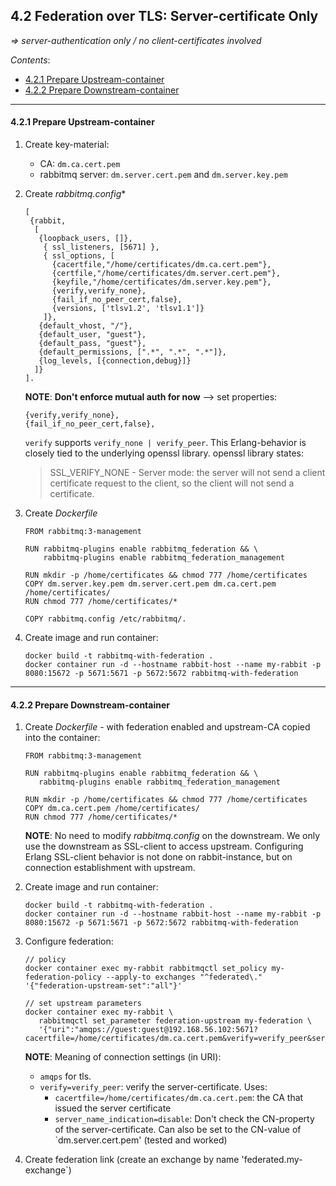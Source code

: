 ## 4.2 Federation over TLS: Server-certificate Only

*=> server-authentication only / no client-certificates involved*

*Contents*:
- [4.2.1 Prepare Upstream-container](#422-prepare-upstream-container)
- [4.2.2 Prepare Downstream-container](#422-prepare-downstream-container)

---

#### 4.2.1 Prepare Upstream-container

1. Create key-material:
   - CA: `dm.ca.cert.pem` 
   - rabbitmq server: `dm.server.cert.pem` and `dm.server.key.pem`

2. Create *rabbitmq.config**
   ````
   [
    {rabbit,
     [
      {loopback_users, []},
       { ssl_listeners, [5671] },
       { ssl_options, [
         {cacertfile,"/home/certificates/dm.ca.cert.pem"},
         {certfile,"/home/certificates/dm.server.cert.pem"},
         {keyfile,"/home/certificates/dm.server.key.pem"},
         {verify,verify_none},
         {fail_if_no_peer_cert,false},
         {versions, ['tlsv1.2', 'tlsv1.1']}
       ]},
      {default_vhost, "/"},
      {default_user, "guest"},
      {default_pass, "guest"},
      {default_permissions, [".*", ".*", ".*"]},
      {log_levels, [{connection,debug}]}	
     ]}
   ].
   ````
  
   **NOTE**: **Don't enforce mutual auth for now** 
   --> set properties:
   ````
   {verify,verify_none},
   {fail_if_no_peer_cert,false},
   ````
   `verify` supports `verify_none | verify_peer`. This Erlang-behavior is closely tied to the underlying openssl library.
   openssl library states: 

   > SSL_VERIFY_NONE - Server mode: the server will not send a client certificate request to the client, so the client will not send a certificate.


3. Create *Dockerfile*
   ````
   FROM rabbitmq:3-management

   RUN rabbitmq-plugins enable rabbitmq_federation && \ 
       rabbitmq-plugins enable rabbitmq_federation_management

   RUN mkdir -p /home/certificates && chmod 777 /home/certificates
   COPY dm.server.key.pem dm.server.cert.pem dm.ca.cert.pem /home/certificates/
   RUN chmod 777 /home/certificates/*

   COPY rabbitmq.config /etc/rabbitmq/.
   ````

4. Create image and run container:
   ````
   docker build -t rabbitmq-with-federation .  
   docker container run -d --hostname rabbit-host --name my-rabbit -p 8080:15672 -p 5671:5671 -p 5672:5672 rabbitmq-with-federation 
   ````


---

#### 4.2.2 Prepare Downstream-container

1. Create *Dockerfile* - with federation enabled and upstream-CA copied into the container:
   ````
   FROM rabbitmq:3-management

   RUN rabbitmq-plugins enable rabbitmq_federation && \
      rabbitmq-plugins enable rabbitmq_federation_management

   RUN mkdir -p /home/certificates && chmod 777 /home/certificates
   COPY dm.ca.cert.pem /home/certificates/
   RUN chmod 777 /home/certificates/*
   ````

   **NOTE**: No need to modify *rabbitmq.config* on the downstream.
   We only use the downstream as SSL-client to access upstream.
   Configuring Erlang SSL-client behavior is not done on rabbit-instance, but on connection establishment with upstream.


2. Create image and run container:
   ````
   docker build -t rabbitmq-with-federation .  
   docker container run -d --hostname rabbit-host --name my-rabbit -p 8080:15672 -p 5671:5671 -p 5672:5672 rabbitmq-with-federation 
   ````


3. Configure federation:
   ````
   // policy
   docker container exec my-rabbit rabbitmqctl set_policy my-federation-policy --apply-to exchanges "^federated\." '{"federation-upstream-set":"all"}'   

   // set upstream parameters
   docker container exec my-rabbit \
      rabbitmqctl set_parameter federation-upstream my-federation \
      '{"uri":"amqps://guest:guest@192.168.56.102:5671?cacertfile=/home/certificates/dm.ca.cert.pem&verify=verify_peer&server_name_indication=disable","expires":3600000}' 
   ````

   **NOTE**: Meaning of connection settings (in URI):
     - `amqps` for tls.
     - `verify=verify_peer`: verify the server-certificate. Uses: 
       - `cacertfile=/home/certificates/dm.ca.cert.pem`: the CA that issued the server certificate
       - `server_name_indication=disable`: Don't check the CN-property of the server-certificate. 
         Can also be set to the CN-value of `dm.server.cert.pem' (tested and worked)


4. Create federation link (create an exchange by name 'federated.my-exchange`)

